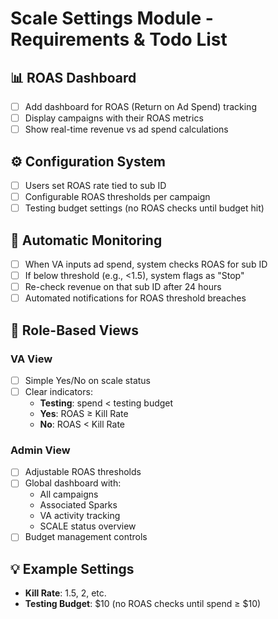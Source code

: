 # Scale Settings Module - Requirements & Todo List

## 📊 ROAS Dashboard
- [ ] Add dashboard for ROAS (Return on Ad Spend) tracking
- [ ] Display campaigns with their ROAS metrics
- [ ] Show real-time revenue vs ad spend calculations

## ⚙️ Configuration System
- [ ] Users set ROAS rate tied to sub ID
- [ ] Configurable ROAS thresholds per campaign
- [ ] Testing budget settings (no ROAS checks until budget hit)

## 🔄 Automatic Monitoring
- [ ] When VA inputs ad spend, system checks ROAS for sub ID
- [ ] If below threshold (e.g., <1.5), system flags as "Stop"
- [ ] Re-check revenue on that sub ID after 24 hours
- [ ] Automated notifications for ROAS threshold breaches

## 👥 Role-Based Views

### VA View
- [ ] Simple Yes/No on scale status
- [ ] Clear indicators:
  - **Testing**: spend < testing budget
  - **Yes**: ROAS ≥ Kill Rate
  - **No**: ROAS < Kill Rate

### Admin View
- [ ] Adjustable ROAS thresholds
- [ ] Global dashboard with:
  - All campaigns
  - Associated Sparks
  - VA activity tracking
  - SCALE status overview
- [ ] Budget management controls

## 💡 Example Settings
- **Kill Rate**: 1.5, 2, etc.
- **Testing Budget**: $10 (no ROAS checks until spend ≥ $10)